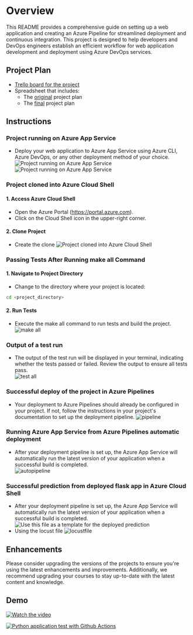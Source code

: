 # Overview

This README provides a comprehensive guide on setting up a web application and creating an Azure Pipeline for streamlined deployment and continuous integration. This project is designed to help developers and DevOps engineers establish an efficient workflow for web application development and deployment using Azure DevOps services.

## Project Plan

* [Trello board for the project](https://trello.com/b/dyM9anQv/building-ci-cd-pipeline)
* Spreadsheet that includes:
  * The [original](https://docs.google.com/spreadsheets/d/16ja-pMVaXWIozAIDHGYrRSwYyVIbuzBHSg1zjiCkXZE/edit?usp=sharing) project plan
  * The [final](https://docs.google.com/spreadsheets/d/1tNBkEXDg3wKSsdqceFdp_zETSuWycQUvltIu6fD3_jE/edit?usp=sharing) project plan

## Instructions

### Project running on Azure App Service

* Deploy your web application to Azure App Service using Azure CLI, Azure DevOps, or any other deployment method of your choice.\
![Project running on Azure App Service](./img/create%20webapp.png)
![Project running on Azure App Service](./img/Skerlar.png)

### Project cloned into Azure Cloud Shell

#### 1. Access Azure Cloud Shell

* Open the Azure Portal (<https://portal.azure.com>).
* Click on the Cloud Shell icon in the upper-right corner.

#### 2. Clone Project

* Create the clone
![Project cloned into Azure Cloud Shell](./img/git_clone_webapp.png)

### Passing Tests After Running make all Command

#### 1. Navigate to Project Directory

* Change to the directory where your project is located:

```bash
cd <project_directory>
```

#### 2. Run Tests

* Execute the make all command to run tests and build the project.\
![make all](./img/make-all.jpg)

### Output of a test run

* The output of the test run will be displayed in your terminal, indicating whether the tests passed or failed. Review the output to ensure all tests pass.\
![test all](./img/make-test.png)

### Successful deploy of the project in Azure Pipelines

* Your deployment to Azure Pipelines should already be configured in your project. If not, follow the instructions in your project's documentation to set up the deployment pipeline.
![pipeline](./img/pipeline-succes.png)

### Running Azure App Service from Azure Pipelines automatic deployment

* After your deployment pipeline is set up, the Azure App Service will automatically run the latest version of your application when a successful build is completed.\
![autopipeline](./img/auto-deploy.png)

### Successful prediction from deployed flask app in Azure Cloud Shell

* After your deployment pipeline is set up, the Azure App Service will automatically run the latest version of your application when a successful build is completed.\
![Use this file as a template for the deployed prediction](./img/prediction.png)
* Using the locust file
![locustfile](./img/locust_img.png)
>
## Enhancements

Please consider upgrading the versions of the projects to ensure you're using the latest enhancements and improvements. Additionally, we recommend upgrading your courses to stay up-to-date with the latest content and knowledge.

## Demo

[![Watch the video](./img/diagram.jpg)](https://youtu.be/_qRQd1HCvrs)

[![Python application test with Github Actions](https://github.com/Luiyi-Hurtado/Building-a-CI_CD-Pipeline/actions/workflows/pythonapp.yml/badge.svg)](https://github.com/Luiyi-Hurtado/Building-a-CI_CD-Pipeline/actions/workflows/pythonapp.yml)
